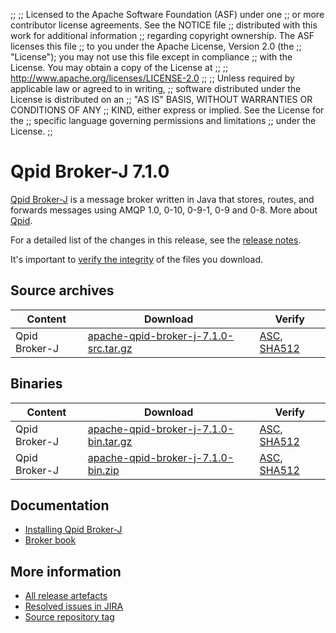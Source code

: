 ;;
;; Licensed to the Apache Software Foundation (ASF) under one
;; or more contributor license agreements.  See the NOTICE file
;; distributed with this work for additional information
;; regarding copyright ownership.  The ASF licenses this file
;; to you under the Apache License, Version 2.0 (the
;; "License"); you may not use this file except in compliance
;; with the License.  You may obtain a copy of the License at
;; 
;;   http://www.apache.org/licenses/LICENSE-2.0
;; 
;; Unless required by applicable law or agreed to in writing,
;; software distributed under the License is distributed on an
;; "AS IS" BASIS, WITHOUT WARRANTIES OR CONDITIONS OF ANY
;; KIND, either express or implied.  See the License for the
;; specific language governing permissions and limitations
;; under the License.
;;

# Qpid Broker-J 7.1.0

[Qpid Broker-J]({{site_url}}/components/broker-j/index.html) is a message broker written in Java that stores, routes,
and forwards messages using AMQP 1.0, 0-10, 0-9-1, 0-9 and 0-8.  More about
[Qpid]({{site_url}}/index.html).

For a detailed list of the changes in this release, see the [release
notes](release-notes.html).

It's important to [verify the
integrity]({{site_url}}/download.html#verify-what-you-download) of the
files you download.

## Source archives

| Content | Download | Verify |
|---------|----------|--------|
| Qpid Broker-J | [apache-qpid-broker-j-7.1.0-src.tar.gz](http://archive.apache.org/dist/qpid/broker-j/7.1.0/apache-qpid-broker-j-7.1.0-src.tar.gz) | [ASC](https://archive.apache.org/dist/qpid/broker-j/7.1.0/apache-qpid-broker-j-7.1.0-src.tar.gz.asc), [SHA512](https://archive.apache.org/dist/qpid/broker-j/7.1.0/apache-qpid-broker-j-7.1.0-src.tar.gz.sha512) |

## Binaries

| Content | Download | Verify |
|---------|----------|--------|
| Qpid Broker-J | [apache-qpid-broker-j-7.1.0-bin.tar.gz](http://archive.apache.org/dist/qpid/broker-j/7.1.0/binaries/apache-qpid-broker-j-7.1.0-bin.tar.gz) | [ASC](https://archive.apache.org/dist/qpid/broker-j/7.1.0/binaries/apache-qpid-broker-j-7.1.0-bin.tar.gz.asc), [SHA512](https://archive.apache.org/dist/qpid/broker-j/7.1.0/binaries/apache-qpid-broker-j-7.1.0-bin.tar.gz.sha512) |
| Qpid Broker-J | [apache-qpid-broker-j-7.1.0-bin.zip](http://archive.apache.org/dist/qpid/broker-j/7.1.0/binaries/apache-qpid-broker-j-7.1.0-bin.zip) | [ASC](https://archive.apache.org/dist/qpid/broker-j/7.1.0/binaries/apache-qpid-broker-j-7.1.0-bin.zip.asc), [SHA512](https://archive.apache.org/dist/qpid/broker-j/7.1.0/binaries/apache-qpid-broker-j-7.1.0-bin.zip.sha512) |

## Documentation


<div class="two-column" markdown="1">

 - [Installing Qpid Broker-J](book/Java-Broker-Installation.html)
 - [Broker book](book/index.html)

</div>


## More information

 - [All release artefacts](http://archive.apache.org/dist/qpid/broker-j/7.1.0)
 - [Resolved issues in JIRA](https://issues.apache.org/jira/issues/?jql=project+%3D+QPID+AND+fixVersion+%3D+%27qpid-java-broker-7.1.0%27+AND+resolution+%3D+%27fixed%27+ORDER+BY+priority+DESC)
 - [Source repository tag](https://gitbox.apache.org/repos/asf/qpid-broker-j.git/tree/refs/tags/7.1.0)

<script type="text/javascript">
  _deferredFunctions.push(function() {
      if ("7.1.0" === "{{current_broker_j_release}}") {
          _modifyCurrentReleaseLinks();
      }
  });
</script>